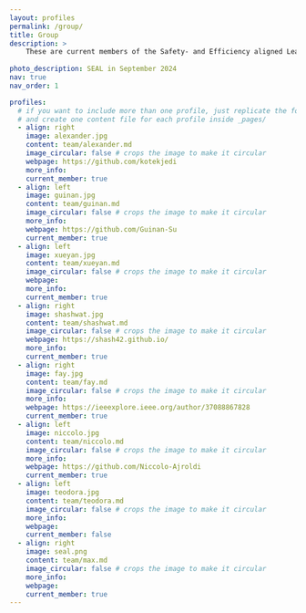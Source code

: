 ```yaml
---
layout: profiles
permalink: /group/
title: Group
description: > 
    These are current members of the Safety- and Efficiency aligned Learning Group and visiting researchers. 
    
photo_description: SEAL in September 2024
nav: true
nav_order: 1

profiles:
  # if you want to include more than one profile, just replicate the following block
  # and create one content file for each profile inside _pages/
  - align: right
    image: alexander.jpg
    content: team/alexander.md
    image_circular: false # crops the image to make it circular
    webpage: https://github.com/kotekjedi
    more_info: 
    current_member: true
  - align: left
    image: guinan.jpg
    content: team/guinan.md
    image_circular: false # crops the image to make it circular
    more_info: 
    webpage: https://github.com/Guinan-Su
    current_member: true
  - align: left
    image: xueyan.jpg
    content: team/xueyan.md
    image_circular: false # crops the image to make it circular
    webpage: 
    more_info:
    current_member: true
  - align: right
    image: shashwat.jpg
    content: team/shashwat.md
    image_circular: false # crops the image to make it circular
    webpage: https://shash42.github.io/
    more_info:
    current_member: true
  - align: right
    image: fay.jpg
    content: team/fay.md
    image_circular: false # crops the image to make it circular
    more_info:
    webpage: https://ieeexplore.ieee.org/author/37088867828
    current_member: true
  - align: left
    image: niccolo.jpg
    content: team/niccolo.md
    image_circular: false # crops the image to make it circular
    more_info:
    webpage: https://github.com/Niccolo-Ajroldi
    current_member: true
  - align: left
    image: teodora.jpg
    content: team/teodora.md
    image_circular: false # crops the image to make it circular
    more_info:
    webpage: 
    current_member: false
  - align: right
    image: seal.png
    content: team/max.md
    image_circular: false # crops the image to make it circular
    more_info:
    webpage: 
    current_member: true
---
```






<!-- ---
layout: profiles
permalink: /people/
title: People
description: These are current members of my lab and visiting researchers.
nav: true
nav_order: 1

profiles:
  - align: right
      image: alexander.jpg
      content: alexander.md
      image_circular: false # crops the image to make it circular
      # more_info: >
      #   <p>555 your office number</p>
      #   <p>123 your address street</p>
      #   <p>Your City, State 12345</p>
  - align: right
      image: guinan.jpg
      content: guinan.md
      image_circular: false # crops the image to make it circular
      # more_info: >
      #   <p>555 your office number</p>
      #   <p>123 your address street</p>
      #   <p>Your City, State 12345</p>
  - align: right
      image: shashwat.jpg
      content: shashwat.md
      image_circular: false # crops the image to make it circular
      # more_info: >
      #   <p>555 your office number</p>
      #   <p>123 your address street</p>
      #   <p>Your City, State 12345</p>
  - align: right
      image: niccolo.jpg
      content: niccolo.md
      image_circular: false # crops the image to make it circular
      # more_info: >
      #   <p>555 your office number</p>
      #   <p>123 your address street</p>
      #   <p>Your City, State 12345</p>
  - align: right
      image: guinan.jpg
      content: teodora.md
      image_circular: false # crops the image to make it circular
      # more_info: >
      #   <p>555 your office number</p>
      #   <p>123 your address street</p>
      #   <p>Your City, State 12345</p>
  - align: right
      image: alexander.jpg
      content: fay.md
      image_circular: false # crops the image to make it circular
      # more_info: >
      #   <p>555 your office number</p>
      #   <p>123 your address street</p>
      #   <p>Your City, State 12345</p>
  - align: right
      image: guinan.jpg
      content: max.md
      image_circular: false # crops the image to make it circular
      # more_info: >
      #   <p>555 your office number</p>
      #   <p>123 your address street</p>
      #   <p>Your City, State 12345</p>
  --- -->
